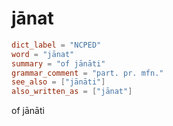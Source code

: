 # jānat

``` toml
dict_label = "NCPED"
word = "jānat"
summary = "of jānāti"
grammar_comment = "part. pr. mfn."
see_also = ["jānāti"]
also_written_as = ["jānat"]
```

of jānāti

